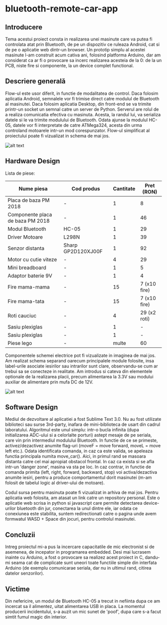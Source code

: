 # bluetooth-remote-car-app

## Introducere

Tema acestui proiect consta in realizarea unei masinute care va putea fi controlata atat prin Bluetooth, de pe un dispozitiv ce ruleaza Android, cat si de pe o aplicatie web dintr-un browser. Un prototip simplu al acestei masinute l-am construit acum cativa ani, folosind platforma Arduino, dar am considerat ca ar fi o provocare sa incerc realizarea acesteia de la 0: de la un PCB, niste fire si componente, la un device complet functional.

## Descriere generală

Flow-ul este usor diferit, in functie de modalitatea de control. Daca folosim aplicatia Android, semnalele vor fi trimise direct catre modulul de Bluetooth al masinutei. Daca folosim aplicatia Desktop, din front-end se va trimite printr-un socket un semnal catre un server de Python. Serverul are rolul de a realiza comunicatia efectiva cu masinuta. Acesta, la randul lui, va serializa datele si le va trimite modulului de Bluetooth.
Odata ajunse la modulul HC-05, datele vor fi interpretate de catre ATMega324, acesta din urma controland motoarele intr-un mod corespunzator. Flow-ul simplificat al proiectului poate fi vizualizat in schema de mai jos.

![alt text](https://github.com/PopAdi/bluetooth-remote-car-app/blob/master/images/img_1.png)

## Hardware Design

Lista de piese:

| Nume piesa                       	| Cod produs         	| Cantitate 	| Pret (RON)   	|
|----------------------------------	|--------------------	|-----------	|--------------	|
| Placa de baza PM 2018            	| -                  	| 1         	| 8            	|
| Componente placa de baza PM 2018 	| -                  	| 1         	| 46           	|
| Modul Bluetooth                  	| HC-05              	| 1         	| 29           	|
| Driver Motoare                   	| L298N              	| 1         	| 39           	|
| Senzor distanta                  	| Sharp GP2D120XJ00F 	| 1         	| 92           	|
| Motor cu cutie viteze            	| -                  	| 4         	| 29           	|
| Mini breadboard                  	| -                  	| 1         	| 5            	|
| Adaptor baterie 9V               	| -                  	| 1         	| 4            	|
| Fire mama-mama                   	| -                  	| 15        	| 7 (x10 fire) 	|
| Fire mama-tata                   	| -                  	| 15        	| 7 (x10 fire) 	|
| Roti cauciuc                     	| -                  	| 4         	| 29 (x2 roti) 	|
| Sasiu plexiglas                  	| -                  	| 1         	| -            	|
| Sasiu plexiglas                  	| -                  	| 1         	| -            	|
| Piese lego                       	| -                  	| multe     	| 60           	|

Componentele schemei electrice pot fi vizualizate in imaginea de mai jos. Am realizat schema separand oarecum principalele module folosite, insa label-urile asociate iesirilor sau intrarilor sunt clare, observandu-se cum ar trebui sa se conecteze in realitate. Am introdus si cateva din elementele optionale de la realizarea placii, precum alimentarea la 3.3V sau modului auxiliar de alimentare prin mufa DC de 12V.

![alt text](https://github.com/PopAdi/bluetooth-remote-car-app/blob/master/images/img_2.png)

## Software Design
Mediul de dezvoltare al aplicatiei a fost Sublime Text 3.0. Nu au fost utilizate biblioteci sau surse 3rd-party, inafara de mini-biblioteca de usart din cadrul laboratului. Algoritmul este unul simplu: intr-o bucla infinita (dupa initializarea ADC-ului si a celorlalte porturi) astept mesaje de pe seriala, care vin prin intermediul modulului Bluetooth. In functie de ce se primeste, activez/dezactivez anumite flag-uri (moveF = move forward, moveL = move left etc.). Odata identificata comanda, in caz ca este valida, se apeleaza functia principala numita move_car(). Aici, in primul rand se masoara distanta catre cel mai apropiat obstacol frontal. In caz ca exista si se afla intr-un 'danger zone', masina va sta pe loc. In caz contrar, in functie de comanda primita (left, right, forward, backward, stop) voi activa/dezactiva anumite iesiri, pentru a produce comportamentul dorit masinutei (m-am folosit de tabelul logic al driver-ului de motoare).

Codul sursa pentru masinuta poate fi vizualizat in arhiva de mai jos. Pentru aplicatia web folosita, am atasat un link catre un repository personal. Este o aplicatie web scrisa in python si javascript care permite detectarea device-urilor bluetooth din jur, conectarea la unul dintre ele, iar odata ce conexiunea este stabilita, suntem redirectionati catre o pagina unde avem formwatul WASD + Space din jocuri, pentru controlul masinutei.

## Concluzii 
 Intreg proiectul mi-a pus la incercare capacitatile de mic electronist si de asemenea, de incepator in programarea embedded. Desi mai lucrasem inainte cu Arduino, a fost o provocare sa realizez acest proiect in C, dandu-mi seama cat de complicate sunt uneori toate functiile simple din interfata Arduino (de exemplu comunicarae seriala, dar nu in ultimul rand, citirea datelor senzorilor).

## Victime
Din nefericire, un modul de Bluetooth HC-05 a trecut in nefiinta dupa ce am incercat sa il alimentez, uitat alimentarea USB in placa. La momentul producerii incidentului, s-a auzit un mic sunet de 'poof', dupa care s-a facut simtit fumul magic din interior.
